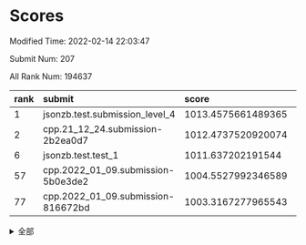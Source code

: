 # Scores

Modified Time: 2022-02-14 22:03:47

Submit Num: 207

All Rank Num: 194637

| rank |               submit               |       score        |       sigma        | pk_num |
| :--- | :--------------------------------- | :----------------- | :----------------- | :----- |
| 1    | jsonzb.test.submission_level_4     | 1013.4575661489365 | 0.845109263540404  | 3761   |
| 2    | cpp.21_12_24.submission-2b2ea0d7   | 1012.4737520920074 | 0.820237491861788  | 3758   |
| 6    | jsonzb.test.test_1                 | 1011.637202191544  | 0.7962008076030852 | 3760   |
| 57   | cpp.2022_01_09.submission-5b0e3de2 | 1004.5527992346589 | 0.7120186039279038 | 3761   |
| 77   | cpp.2022_01_09.submission-816672bd | 1003.3167277965543 | 0.7194521156147664 | 3761   |


<details>
<summary>全部</summary>

| rank |                 submit                 |       score        |       sigma        | pk_num |
| :--- | :------------------------------------- | :----------------- | :----------------- | :----- |
| 1    | jsonzb.test.submission_level_4         | 1013.4575661489365 | 0.845109263540404  | 3761   |
| 2    | cpp.21_12_24.submission-2b2ea0d7       | 1012.4737520920074 | 0.820237491861788  | 3758   |
| 3    | gobigger.level_3.submission_level_3_27 | 1012.2237470555842 | 0.7912502963018685 | 3759   |
| 4    | gobigger.level_3.submission_level_3_38 | 1011.9497456723007 | 0.7992894102100532 | 3764   |
| 5    | gobigger.level_3.submission_level_3_7  | 1011.7458679090491 | 0.7772342171496647 | 3761   |
| 6    | jsonzb.test.test_1                     | 1011.637202191544  | 0.7962008076030852 | 3760   |
| 7    | gobigger.level_3.submission_level_3_37 | 1011.0721825606297 | 0.7477791192612826 | 3757   |
| 8    | gobigger.level_3.submission_level_3_4  | 1011.0445862384967 | 0.7951503983386146 | 3763   |
| 9    | gobigger.level_3.submission_level_3_49 | 1010.8182537344067 | 0.7757989294834061 | 3761   |
| 10   | gobigger.level_3.submission_level_3_16 | 1010.799867271018  | 0.7575857615179895 | 3758   |
| 11   | gobigger.level_3.submission_level_3_41 | 1010.7366226233255 | 0.7732475801165656 | 3765   |
| 12   | gobigger.level_3.submission_level_3_11 | 1010.6966473780227 | 0.7458885097529798 | 3758   |
| 13   | gobigger.level_3.submission_level_3_14 | 1010.5890577778011 | 0.7692085812687529 | 3766   |
| 14   | gobigger.level_3.submission_level_3_47 | 1010.4217847686149 | 0.7477451341468366 | 3760   |
| 15   | gobigger.level_3.submission_level_3_42 | 1010.3648972292152 | 0.7516020487040629 | 3764   |
| 16   | gobigger.level_3.submission_level_3_36 | 1010.3499419378247 | 0.7638651379463389 | 3761   |
| 17   | gobigger.level_3.submission_level_3_23 | 1010.3330850178348 | 0.7687465894269871 | 3757   |
| 18   | gobigger.level_3.submission_level_3_2  | 1010.2924266930996 | 0.7674057960687832 | 3759   |
| 19   | gobigger.level_3.submission_level_3_24 | 1010.2499669298207 | 0.766228212149694  | 3756   |
| 20   | gobigger.level_3.submission_level_3_22 | 1010.2390896052096 | 0.7751784185346506 | 3760   |
| 21   | gobigger.level_3.submission_level_3_40 | 1010.2257890707752 | 0.7843837224771836 | 3764   |
| 22   | gobigger.level_3.submission_level_3_5  | 1010.1916401703077 | 0.7641855309442357 | 3756   |
| 23   | gobigger.level_3.submission_level_3_48 | 1010.1281046726256 | 0.7710123924842089 | 3761   |
| 24   | gobigger.level_3.submission_level_3_28 | 1010.060206520005  | 0.7538958486835565 | 3758   |
| 25   | gobigger.level_3.submission_level_3_20 | 1009.949744538093  | 0.7874964242252857 | 3765   |
| 26   | gobigger.level_3.submission_level_3_44 | 1009.9032181189151 | 0.7608318227143983 | 3764   |
| 27   | gobigger.level_3.submission_level_3_0  | 1009.8914409818718 | 0.7609486756257313 | 3765   |
| 28   | gobigger.level_3.submission_level_3_1  | 1009.79654734362   | 0.7399767615761302 | 3760   |
| 29   | gobigger.level_3.submission_level_3_19 | 1009.774927256252  | 0.7825493360033011 | 3759   |
| 30   | gobigger.level_3.submission_level_3_13 | 1009.7178458714054 | 0.7438492706911622 | 3763   |
| 31   | gobigger.level_3.submission_level_3_26 | 1009.6655821106693 | 0.7634319647245555 | 3761   |
| 32   | gobigger.level_3.submission_level_3_21 | 1009.5881383228004 | 0.7384899279782061 | 3763   |
| 33   | gobigger.level_3.submission_level_3_33 | 1009.5429086074911 | 0.7541208617135594 | 3761   |
| 34   | gobigger.level_3.submission_level_3_6  | 1009.5006571431977 | 0.7694545764042527 | 3765   |
| 35   | gobigger.level_3.submission_level_3_30 | 1009.3874003697463 | 0.7572253872000106 | 3765   |
| 36   | gobigger.level_3.submission_level_3_25 | 1009.378264169999  | 0.7637291225060717 | 3761   |
| 37   | gobigger.level_3.submission_level_3_34 | 1009.3209003640916 | 0.7520939124835576 | 3765   |
| 38   | gobigger.level_3.submission_level_3_46 | 1009.2581168295167 | 0.7380710428675579 | 3755   |
| 39   | gobigger.level_3.submission_level_3_12 | 1009.2448339051919 | 0.7456453816079163 | 3766   |
| 40   | gobigger.level_3.submission_level_3_8  | 1009.2419212961879 | 0.7600031358103364 | 3761   |
| 41   | gobigger.level_3.submission_level_3_15 | 1009.1471923446343 | 0.7535971834338955 | 3762   |
| 42   | gobigger.level_3.submission_level_3_10 | 1009.0777898585545 | 0.7656855455728914 | 3759   |
| 43   | gobigger.level_3.submission_level_3_29 | 1009.0211291866342 | 0.7427818429980849 | 3765   |
| 44   | gobigger.level_3.submission_level_3_35 | 1008.9258560818781 | 0.7549190228050727 | 3760   |
| 45   | gobigger.level_3.submission_level_3_31 | 1008.915202290051  | 0.7718870284289976 | 3757   |
| 46   | gobigger.level_3.submission_level_3_43 | 1008.85028612206   | 0.7249599669830112 | 3756   |
| 47   | gobigger.level_3.submission_level_3_17 | 1008.7685254674288 | 0.7609078119969371 | 3763   |
| 48   | gobigger.level_3.submission_level_3_9  | 1008.7028733224456 | 0.7540037929584966 | 3762   |
| 49   | gobigger.level_3.submission_level_3_32 | 1008.6781649134534 | 0.7397638156911642 | 3757   |
| 50   | gobigger.level_3.submission_level_3_45 | 1008.6562047897817 | 0.7433504003299218 | 3765   |
| 51   | gobigger.level_3.submission_level_3_39 | 1008.6537825557958 | 0.7398000546149557 | 3762   |
| 52   | gobigger.level_3.submission_level_3_3  | 1008.5920304565035 | 0.751352335094689  | 3758   |
| 53   | gobigger.level_3.submission_level_3_18 | 1008.3750232849317 | 0.7411594271509019 | 3762   |
| 54   | gobigger.level_1.submission_level_1_23 | 1005.614553282393  | 0.7284040934259733 | 3758   |
| 55   | gobigger.level_1.submission_level_1_41 | 1005.0408177964074 | 0.7226405846574372 | 3761   |
| 56   | gobigger.level_1.submission_level_1_17 | 1004.9711626164136 | 0.7218692335558763 | 3762   |
| 57   | cpp.2022_01_09.submission-5b0e3de2     | 1004.5527992346589 | 0.7120186039279038 | 3761   |
| 58   | gobigger.level_1.submission_level_1_29 | 1004.418105388645  | 0.7141579631473851 | 3762   |
| 59   | gobigger.level_1.submission_level_1_7  | 1004.2163515686042 | 0.7106605666801378 | 3760   |
| 60   | gobigger.level_1.submission_level_1_21 | 1004.1879438762868 | 0.7283778248822346 | 3761   |
| 61   | gobigger.level_1.submission_level_1_19 | 1004.0962638468269 | 0.7271308942528893 | 3761   |
| 62   | gobigger.level_1.submission_level_1_44 | 1003.999782052157  | 0.7158051384278891 | 3757   |
| 63   | gobigger.level_1.submission_level_1_45 | 1003.9702349839216 | 0.7053148001604306 | 3756   |
| 64   | gobigger.level_1.submission_level_1_49 | 1003.8529422276644 | 0.7178549999017242 | 3763   |
| 65   | gobigger.level_1.submission_level_1_13 | 1003.8504660823523 | 0.7186689767719822 | 3762   |
| 66   | gobigger.level_1.submission_level_1_3  | 1003.7816619083429 | 0.724178645935501  | 3757   |
| 67   | gobigger.level_1.submission_level_1_11 | 1003.7812076918868 | 0.713124127805863  | 3761   |
| 68   | gobigger.level_1.submission_level_1_14 | 1003.7748233660624 | 0.7315530926885532 | 3762   |
| 69   | gobigger.level_1.submission_level_1_8  | 1003.7241524268123 | 0.7200945330819519 | 3760   |
| 70   | gobigger.level_1.submission_level_1_33 | 1003.687534392921  | 0.7362040004528415 | 3758   |
| 71   | gobigger.level_1.submission_level_1_22 | 1003.6110735481461 | 0.7123829433345177 | 3761   |
| 72   | gobigger.level_1.submission_level_1_5  | 1003.5602041743001 | 0.7117201909899944 | 3767   |
| 73   | gobigger.level_1.submission_level_1_28 | 1003.5395145092532 | 0.7080675473352512 | 3765   |
| 74   | gobigger.level_1.submission_level_1_35 | 1003.4536504947292 | 0.7121339843482871 | 3762   |
| 75   | gobigger.level_1.submission_level_1_24 | 1003.3880121093565 | 0.7145328159035191 | 3757   |
| 76   | gobigger.level_1.submission_level_1_48 | 1003.3560526507697 | 0.7169341495917771 | 3767   |
| 77   | cpp.2022_01_09.submission-816672bd     | 1003.3167277965543 | 0.7194521156147664 | 3761   |
| 78   | gobigger.level_1.submission_level_1_10 | 1003.3135029013795 | 0.717091064529871  | 3762   |
| 79   | gobigger.level_1.submission_level_1_15 | 1003.3080013519867 | 0.717670407405929  | 3765   |
| 80   | gobigger.level_1.submission_level_1_25 | 1003.2851232412501 | 0.7092759222693068 | 3758   |
| 81   | gobigger.level_1.submission_level_1_12 | 1003.1978016615017 | 0.715799052194905  | 3759   |
| 82   | gobigger.level_1.submission_level_1_18 | 1003.120576606235  | 0.7128987404282597 | 3759   |
| 83   | gobigger.level_1.submission_level_1_16 | 1003.0874653657585 | 0.7217660579640781 | 3765   |
| 84   | gobigger.level_1.submission_level_1_6  | 1003.0797698945547 | 0.7116983078598351 | 3756   |
| 85   | gobigger.level_1.submission_level_1_26 | 1002.9874640743383 | 0.7217083677678081 | 3754   |
| 86   | gobigger.level_1.submission_level_1_27 | 1002.9758963724732 | 0.717552733508354  | 3760   |
| 87   | gobigger.level_1.submission_level_1_20 | 1002.9019252412033 | 0.7178537700855832 | 3762   |
| 88   | gobigger.level_1.submission_level_1_34 | 1002.8698024712792 | 0.7150651049104543 | 3762   |
| 89   | gobigger.level_1.submission_level_1_46 | 1002.7967481466183 | 0.7014721142163541 | 3760   |
| 90   | gobigger.level_1.submission_level_1_43 | 1002.7158797585727 | 0.7033747055889992 | 3757   |
| 91   | gobigger.level_1.submission_level_1_36 | 1002.7027868471689 | 0.7203633262037635 | 3761   |
| 92   | gobigger.level_1.submission_level_1_30 | 1002.6682633101474 | 0.7036403992935687 | 3755   |
| 93   | gobigger.level_1.submission_level_1_37 | 1002.5964778637787 | 0.7125802628578729 | 3761   |
| 94   | gobigger.level_1.submission_level_1_31 | 1002.5813160460971 | 0.7115388660101878 | 3766   |
| 95   | gobigger.level_1.submission_level_1_42 | 1002.4481953576629 | 0.7105181087190743 | 3754   |
| 96   | gobigger.level_1.submission_level_1_0  | 1002.4122347637699 | 0.7045033493085044 | 3761   |
| 97   | gobigger.level_1.submission_level_1_39 | 1002.3825701047843 | 0.7183788617120676 | 3766   |
| 98   | gobigger.level_1.submission_level_1_1  | 1002.2154842432554 | 0.7111496186505488 | 3765   |
| 99   | gobigger.level_1.submission_level_1_9  | 1002.1722689775181 | 0.7044687962779044 | 3759   |
| 100  | gobigger.level_1.submission_level_1_2  | 1002.0905228185685 | 0.7015823833046269 | 3765   |
| 101  | gobigger.level_1.submission_level_1_40 | 1002.0111670621397 | 0.7051516757653796 | 3766   |
| 102  | gobigger.level_1.submission_level_1_32 | 1001.974155429439  | 0.7134682095199062 | 3759   |
| 103  | gobigger.level_1.submission_level_1_47 | 1001.6936957283658 | 0.71457821963969   | 3759   |
| 104  | gobigger.level_1.submission_level_1_38 | 1001.4183425341951 | 0.7031697726122361 | 3762   |
| 105  | gobigger.level_1.submission_level_1_4  | 1001.3758260161319 | 0.7087599505299171 | 3760   |
| 106  | gobigger.random.submission_random_31   | 997.40441856179    | 0.7064062268978216 | 3762   |
| 107  | gobigger.random.submission_random_37   | 997.3020862973884  | 0.7098042108845095 | 3759   |
| 108  | gobigger.random.submission_random_13   | 997.1051456854111  | 0.7171619263049255 | 3762   |
| 109  | gobigger.random.submission_random_28   | 997.0939668462601  | 0.706481632089441  | 3761   |
| 110  | gobigger.random.submission_random_35   | 997.07767963641    | 0.715744673057391  | 3763   |
| 111  | gobigger.random.submission_random_8    | 997.0473930514413  | 0.7029611252651945 | 3759   |
| 112  | gobigger.random.submission_random_49   | 996.9803326061219  | 0.7109444667457505 | 3761   |
| 113  | gobigger.random.submission_random_18   | 996.6114406406089  | 0.7095592274753207 | 3761   |
| 114  | gobigger.random.submission_random_21   | 996.6020335535144  | 0.7012821413093414 | 3763   |
| 115  | gobigger.random.submission_random_2    | 996.5915681805147  | 0.7092055086261565 | 3763   |
| 116  | gobigger.random.submission_random_12   | 996.3953003104481  | 0.7064098062771121 | 3761   |
| 117  | gobigger.random.submission_random_26   | 996.3836642559171  | 0.7166687008858712 | 3758   |
| 118  | gobigger.random.submission_random_14   | 996.3514816294378  | 0.7153514104633265 | 3759   |
| 119  | gobigger.random.submission_random_39   | 996.3449271634078  | 0.7153649275081924 | 3759   |
| 120  | gobigger.random.submission_random_30   | 996.3183924815053  | 0.7145345662182443 | 3760   |
| 121  | gobigger.random.submission_random_47   | 996.2760902266599  | 0.7150507696638442 | 3756   |
| 122  | gobigger.random.submission_random_48   | 996.2648197249024  | 0.708260915027385  | 3758   |
| 123  | gobigger.random.submission_random_23   | 996.2475900493885  | 0.7080324991566123 | 3767   |
| 124  | gobigger.random.submission_random_17   | 996.2180984532669  | 0.7133707957383797 | 3763   |
| 125  | gobigger.random.submission_random_1    | 996.1914416691907  | 0.7108294307027556 | 3765   |
| 126  | gobigger.random.submission_random_9    | 996.1516574667797  | 0.7026581515597934 | 3764   |
| 127  | gobigger.random.submission_random_7    | 996.1294688912274  | 0.711323099257394  | 3760   |
| 128  | gobigger.random.submission_random_46   | 996.0587633212867  | 0.7111883976844857 | 3762   |
| 129  | gobigger.random.submission_random_33   | 996.0539194373515  | 0.7088025251530079 | 3763   |
| 130  | gobigger.random.submission_random_0    | 996.0196319874003  | 0.7149723649938621 | 3755   |
| 131  | gobigger.random.submission_random_4    | 995.9657734918836  | 0.702775166351644  | 3759   |
| 132  | gobigger.random.submission_random_11   | 995.9629688781115  | 0.7030921395923238 | 3759   |
| 133  | gobigger.random.submission_random_44   | 995.9620534664008  | 0.712843879984001  | 3760   |
| 134  | gobigger.random.submission_random_22   | 995.9557156242325  | 0.7163664496155735 | 3763   |
| 135  | gobigger.random.submission_random_25   | 995.9007007361593  | 0.708452874704346  | 3765   |
| 136  | gobigger.random.submission_random_40   | 995.8867066421897  | 0.7060036784025615 | 3759   |
| 137  | gobigger.random.submission_random_6    | 995.8743245106291  | 0.7241113916034165 | 3765   |
| 138  | gobigger.random.submission_random_45   | 995.8730211394973  | 0.7101592114497178 | 3768   |
| 139  | gobigger.random.submission_random_15   | 995.8030870926818  | 0.7064227711951356 | 3763   |
| 140  | gobigger.random.submission_random_42   | 995.7871016668657  | 0.707179082256322  | 3761   |
| 141  | gobigger.random.submission_random_38   | 995.7822213912111  | 0.7117460614620437 | 3762   |
| 142  | gobigger.random.submission_random_43   | 995.7734250207687  | 0.7043281923062299 | 3764   |
| 143  | gobigger.random.submission_random_5    | 995.7574802401766  | 0.7019720313611536 | 3757   |
| 144  | gobigger.random.submission_random_19   | 995.7228543488932  | 0.7072133371806963 | 3758   |
| 145  | gobigger.random.submission_random_32   | 995.709524494697   | 0.7148803192505457 | 3761   |
| 146  | gobigger.random.submission_random_20   | 995.7017293638662  | 0.7087278947121516 | 3767   |
| 147  | gobigger.random.submission_random_27   | 995.6913104221626  | 0.7183492229461422 | 3756   |
| 148  | gobigger.random.submission_random_34   | 995.6515300398115  | 0.7096608288081069 | 3763   |
| 149  | gobigger.random.submission_random_10   | 995.4473752264518  | 0.7192022348281355 | 3764   |
| 150  | gobigger.random.submission_random_29   | 995.3181023562055  | 0.7184576231401102 | 3760   |
| 151  | gobigger.random.submission_random_24   | 995.3024840899799  | 0.732702088756953  | 3759   |
| 152  | gobigger.random.submission_random_36   | 995.2442087705367  | 0.7102934007853564 | 3765   |
| 153  | gobigger.random.submission_random_16   | 995.1993049949948  | 0.7106409199084964 | 3762   |
| 154  | gobigger.random.submission_random_3    | 995.0816370490553  | 0.7212499460746025 | 3757   |
| 155  | gobigger.random.submission_random_41   | 994.9777575078613  | 0.7038282513787729 | 3763   |
| 156  | gobigger.level_2.submission_level_2_1  | 994.5930545507136  | 0.7193485626533566 | 3759   |
| 157  | gobigger.level_2.submission_level_2_34 | 993.8944417547492  | 0.7352520442217411 | 3760   |
| 158  | gobigger.level_2.submission_level_2_27 | 993.4780899430401  | 0.7394595464342814 | 3762   |
| 159  | gobigger.level_2.submission_level_2_37 | 993.2968632194652  | 0.7454252844634569 | 3770   |
| 160  | gobigger.level_2.submission_level_2_6  | 993.2836095011186  | 0.7200568542846985 | 3758   |
| 161  | gobigger.level_2.submission_level_2_33 | 993.1972450865285  | 0.7591079154404228 | 3758   |
| 162  | gobigger.level_2.submission_level_2_26 | 993.1896056287875  | 0.7369382657338005 | 3763   |
| 163  | gobigger.level_2.submission_level_2_4  | 993.1712429564224  | 0.7365876452720734 | 3759   |
| 164  | gobigger.level_2.submission_level_2_8  | 992.9981228662584  | 0.7333724915732701 | 3760   |
| 165  | gobigger.level_2.submission_level_2_0  | 992.9923122394263  | 0.741995742073536  | 3764   |
| 166  | gobigger.level_2.submission_level_2_39 | 992.955231880892   | 0.7399052513540562 | 3760   |
| 167  | gobigger.level_2.submission_level_2_19 | 992.8887313757849  | 0.7385832683170173 | 3761   |
| 168  | gobigger.level_2.submission_level_2_48 | 992.8377432545342  | 0.7518503388328478 | 3760   |
| 169  | gobigger.level_2.submission_level_2_3  | 992.7967268450068  | 0.7260284185224882 | 3759   |
| 170  | gobigger.level_2.submission_level_2_15 | 992.7868752297894  | 0.7415794258783441 | 3759   |
| 171  | gobigger.level_2.submission_level_2_14 | 992.7734979729045  | 0.7328647135291063 | 3764   |
| 172  | gobigger.level_2.submission_level_2_46 | 992.6996686819916  | 0.7336139832607916 | 3761   |
| 173  | gobigger.level_2.submission_level_2_2  | 992.4744275252996  | 0.7568812719733651 | 3763   |
| 174  | gobigger.level_2.submission_level_2_29 | 992.4716252804848  | 0.7629328086181808 | 3761   |
| 175  | gobigger.level_2.submission_level_2_49 | 992.4687007554459  | 0.7351323046725682 | 3761   |
| 176  | gobigger.level_2.submission_level_2_23 | 992.393368218292   | 0.7478307312977461 | 3764   |
| 177  | gobigger.level_2.submission_level_2_21 | 992.3391853374965  | 0.7363115411590292 | 3760   |
| 178  | gobigger.level_2.submission_level_2_38 | 992.3256573473382  | 0.7363901615808794 | 3759   |
| 179  | gobigger.level_2.submission_level_2_10 | 992.3003125574969  | 0.7397691723992508 | 3763   |
| 180  | gobigger.level_2.submission_level_2_7  | 992.2617947733007  | 0.7371361928902084 | 3758   |
| 181  | gobigger.level_2.submission_level_2_44 | 992.2301858773257  | 0.7446496308339609 | 3763   |
| 182  | gobigger.level_2.submission_level_2_22 | 992.0288678263855  | 0.7322896260272568 | 3762   |
| 183  | gobigger.level_2.submission_level_2_45 | 992.012233367307   | 0.7460683627363869 | 3761   |
| 184  | gobigger.level_2.submission_level_2_36 | 992.0066957543219  | 0.7442536358988233 | 3764   |
| 185  | gobigger.level_2.submission_level_2_42 | 991.996188238032   | 0.7578619416905172 | 3766   |
| 186  | gobigger.level_2.submission_level_2_47 | 991.8119519942657  | 0.7507380613766086 | 3763   |
| 187  | gobigger.level_2.submission_level_2_9  | 991.8106067958436  | 0.7461466978600906 | 3761   |
| 188  | gobigger.level_2.submission_level_2_11 | 991.775662804012   | 0.7347482818611826 | 3757   |
| 189  | gobigger.level_2.submission_level_2_30 | 991.7582230803425  | 0.7489521331695286 | 3763   |
| 190  | gobigger.level_2.submission_level_2_25 | 991.6513261925079  | 0.7459933888250073 | 3764   |
| 191  | gobigger.level_2.submission_level_2_28 | 991.6479406961603  | 0.7639953764266821 | 3767   |
| 192  | gobigger.level_2.submission_level_2_43 | 991.6477377696647  | 0.7473035607754445 | 3761   |
| 193  | gobigger.level_2.submission_level_2_18 | 991.4733275270819  | 0.7356812577897992 | 3765   |
| 194  | gobigger.level_2.submission_level_2_16 | 991.4414737948287  | 0.7420192862521923 | 3761   |
| 195  | gobigger.level_2.submission_level_2_5  | 991.352302292385   | 0.753624789021247  | 3755   |
| 196  | gobigger.level_2.submission_level_2_20 | 991.2946815193883  | 0.7631115413260595 | 3766   |
| 197  | gobigger.level_2.submission_level_2_35 | 991.2553073754437  | 0.7536205567219036 | 3759   |
| 198  | gobigger.level_2.submission_level_2_13 | 991.2493691872497  | 0.7848024192691524 | 3758   |
| 199  | gobigger.level_2.submission_level_2_24 | 990.9726977003459  | 0.8036608758368518 | 3767   |
| 200  | gobigger.level_2.submission_level_2_32 | 990.8583034169646  | 0.7592087396807594 | 3762   |
| 201  | gobigger.level_2.submission_level_2_12 | 990.7763954467479  | 0.75231069665013   | 3760   |
| 202  | gobigger.level_2.submission_level_2_31 | 990.6557685945244  | 0.759789351040781  | 3763   |
| 203  | gobigger.level_2.submission_level_2_41 | 990.5253793631699  | 0.7567342932473625 | 3760   |
| 204  | gobigger.level_2.submission_level_2_40 | 990.508309856579   | 0.7582224703601376 | 3756   |
| 205  | gobigger.level_2.submission_level_2_17 | 990.0083608750052  | 0.7621877618716971 | 3762   |
| 206  | gobigger.none.submission_none_0        | 977.4996302160625  | 1.4184351423169068 | 3762   |
| 207  | gobigger.none.submission_none_1        | 976.3381709525481  | 1.3387262741508854 | 3759   |

</details>